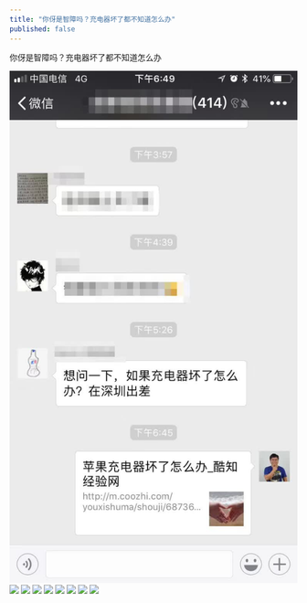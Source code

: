 ```yaml
---
title: "你伢是智障吗？充电器坏了都不知道怎么办"
published: false
---
```

你伢是智障吗？充电器坏了都不知道怎么办

![](./1.jpg)
![](./2.jpg)
![](./3.jpg)
![](./4.jpg)
![](./5.jpg)
![](./6.jpg)
![](./7.jpg)
![](./8.jpg)
![](./9.jpg)
